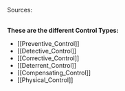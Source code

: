 Sources:

\
**These are the different Control Types:**
- [[Preventive_Control]]
- [[Detective_Control]]
- [[Corrective_Control]]
- [[Deterrent_Control]]
- [[Compensating_Control]]
- [[Physical_Control]]
